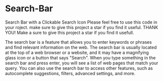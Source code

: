 # Search-Bar
 Search Bar with a Clickable Search Icon
 Please feel free to use this code in your roject. make sure to give this project a star if you find it useful.
 THANK YOU!
 Make a sure to give  this project a star if you find it usefull.
 
 The search bar is a feature that allows you to enter keywords or phrases and find relevant information on the web. The search bar is usually located at the top of a web browser or a website, and it may have a magnifying glass icon or a button that says "Search". When you type something in the search bar and press enter, you will see a list of web pages that match your query. You can also use the search bar to access other features, such as autocomplete suggestions, filters, advanced settings, and more.
